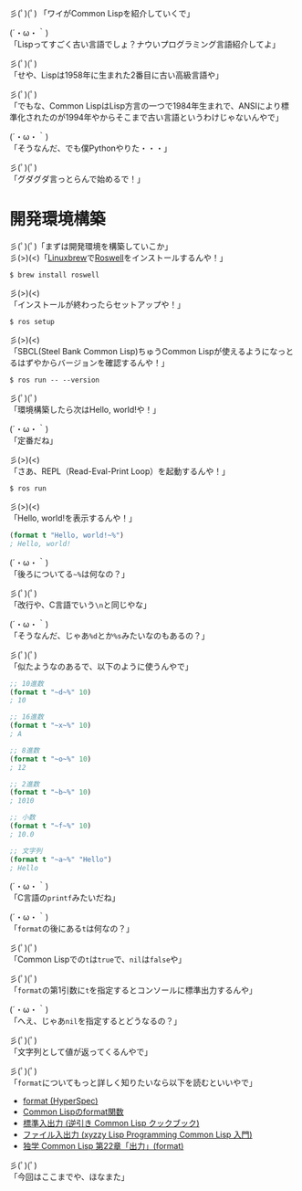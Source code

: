 彡(ﾟ)(ﾟ) 「ワイがCommon Lispを紹介していくで」

(´・ω・｀)  
「Lispってすごく古い言語でしょ？ナウいプログラミング言語紹介してよ」

彡(ﾟ)(ﾟ)  
「せや、Lispは1958年に生まれた2番目に古い高級言語や」

彡(ﾟ)(ﾟ)  
「でもな、Common LispはLisp方言の一つで1984年生まれで、ANSIにより標準化されたのが1994年やからそこまで古い言語というわけじゃないんやで」

(´・ω・｀)  
「そうなんだ、でも僕Pythonやりた・・・」

彡(ﾟ)(ﾟ)  
「グダグダ言っとらんで始めるで！」

# 開発環境構築

彡(ﾟ)(ﾟ)「まずは開発環境を構築していこか」  
彡(>)(<)「[Linuxbrew](https://docs.brew.sh/Homebrew-on-Linux)で[Roswell](https://github.com/roswell/roswell)をインストールするんや！」

```shell
$ brew install roswell
```

彡(>)(<)  
「インストールが終わったらセットアップや！」

```shell
$ ros setup
```

彡(>)(<)  
「SBCL(Steel Bank Common Lisp)ちゅうCommon Lispが使えるようになっとるはずやからバージョンを確認するんや！」

```shell
$ ros run -- --version
```

彡(ﾟ)(ﾟ)  
「環境構築したら次はHello, world!や！」

(´・ω・｀)  
「定番だね」

彡(>)(<)  
「さあ、REPL（Read-Eval-Print Loop）を起動するんや！」

```shell
$ ros run
```

彡(>)(<)  
「Hello, world!を表示するんや！」

```lisp
(format t "Hello, world!~%")
; Hello, world!
```

(´・ω・｀)  
「後ろについてる`~%`は何なの？」

彡(ﾟ)(ﾟ)  
「改行や、C言語でいう`\n`と同じやな」

(´・ω・｀)  
「そうなんだ、じゃあ`%d`とか`%s`みたいなのもあるの？」

彡(ﾟ)(ﾟ)  
「似たようなのあるで、以下のように使うんやで」

```lisp
;; 10進数
(format t "~d~%" 10)
; 10

;; 16進数
(format t "~x~%" 10)
; A

;; 8進数
(format t "~o~%" 10)
; 12

;; 2進数
(format t "~b~%" 10)
; 1010

;; 小数
(format t "~f~%" 10)
; 10.0

;; 文字列
(format t "~a~%" "Hello")
; Hello
```

(´・ω・｀)  
「C言語の`printf`みたいだね」

(´・ω・｀)  
「`format`の後にある`t`は何なの？」

彡(ﾟ)(ﾟ)  
「Common Lispでの`t`は`true`で、`nil`は`false`や」

彡(ﾟ)(ﾟ)  
「`format`の第1引数に`t`を指定するとコンソールに標準出力するんや」

(´・ω・｀)  
「へえ、じゃあ`nil`を指定するとどうなるの？」

彡(ﾟ)(ﾟ)  
「文字列として値が返ってくるんやで」

彡(ﾟ)(ﾟ)  
「`format`についてもっと詳しく知りたいなら以下を読むといいやで」

* [format (HyperSpec)](http://www.lispworks.com/documentation/HyperSpec/Body/f_format.htm)
* [Common Lispのformat関数](http://super.para.media.kyoto-u.ac.jp/~tasuku/format-func.html)
* [標準入出力 (逆引き Common Lisp クックブック)](https://lisphub.jp/common-lisp/cookbook/index.cgi?%E6%A8%99%E6%BA%96%E5%85%A5%E5%87%BA%E5%8A%9B)
* [ファイル入出力 (xyzzy Lisp Programming Common Lisp 入門)](http://www.nct9.ne.jp/m_hiroi/xyzzy_lisp/abclisp07.html)
* [独学 Common Lisp 第22章「出力」(format)](https://lisp.satoshiweb.net/2018/01/printer.html)

彡(ﾟ)(ﾟ)  
「今回はここまでや、ほなまた」
